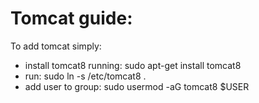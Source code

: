 # Tomcat guide:
To add tomcat simply:
* install tomcat8 running: sudo apt-get install tomcat8
* run: sudo ln -s /etc/tomcat8 .
* add user to group: sudo usermod -aG tomcat8 $USER
